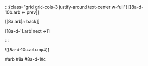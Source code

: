 :::{class="grid grid-cols-3 justify-around text-center w-full"}
[[8a-d-10b.arb|← prev]]

[[8a.arb|⌂ back]]

[[8a-d-11.arb|next →]]

:::

![[8a-d-10c.arb.mp4]]

#arb #8a #8a-d-10c

